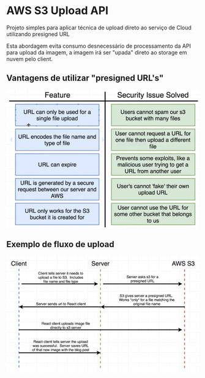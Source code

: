 # AWS S3 Upload API

Projeto simples para aplicar técnica de upload direto ao serviço de Cloud utilizando presigned URL

Esta abordagem evita consumo desnecessário de processamento da API para upload da imagem, a imagem irá ser "upada" direto ao storage em nuvem pelo client.

## Vantagens de utilizar "presigned URL's"

![Vantagens de utilizar "presigned URL's"](docs/presigned-url-approach-advantages.PNG)

## Exemplo de fluxo de upload

![Exemplo de fluxo de upload](docs/aws-s3-file-upload-flow.PNG)
